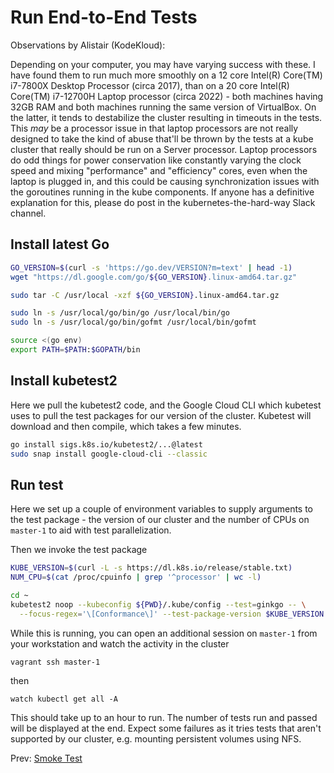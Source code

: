 # Run End-to-End Tests

Observations by Alistair (KodeKloud):

Depending on your computer, you may have varying success with these. I have found them to run much more smoothly on a 12 core Intel(R) Core(TM) i7-7800X Desktop Processor (circa 2017), than on a 20 core Intel(R) Core(TM) i7-12700H Laptop processor (circa 2022) - both machines having 32GB RAM and both machines running the same version of VirtualBox. On the latter, it tends to destabilize the cluster resulting in timeouts in the tests. This *may* be a processor issue in that laptop processors are not really designed to take the kind of abuse that'll be thrown by the tests at a kube cluster that really should be run on a Server processor. Laptop processors do odd things for power conservation like constantly varying the clock speed and mixing "performance" and "efficiency" cores, even when the laptop is plugged in, and this could be causing synchronization issues with the goroutines running in the kube components. If anyone has a definitive explanation for this, please do post in the kubernetes-the-hard-way Slack channel.


## Install latest Go

```bash
GO_VERSION=$(curl -s 'https://go.dev/VERSION?m=text' | head -1)
wget "https://dl.google.com/go/${GO_VERSION}.linux-amd64.tar.gz"

sudo tar -C /usr/local -xzf ${GO_VERSION}.linux-amd64.tar.gz

sudo ln -s /usr/local/go/bin/go /usr/local/bin/go
sudo ln -s /usr/local/go/bin/gofmt /usr/local/bin/gofmt

source <(go env)
export PATH=$PATH:$GOPATH/bin
```

## Install kubetest2

Here we pull the kubetest2 code, and the Google Cloud CLI which kubetest uses to pull the test packages for our version of the cluster. Kubetest will download and then compile, which takes a few minutes.


```bash
go install sigs.k8s.io/kubetest2/...@latest
sudo snap install google-cloud-cli --classic
```

## Run test

Here we set up a couple of environment variables to supply arguments to the test package - the version of our cluster and the number of CPUs on `master-1` to aid with test parallelization.

Then we invoke the test package

```bash
KUBE_VERSION=$(curl -L -s https://dl.k8s.io/release/stable.txt)
NUM_CPU=$(cat /proc/cpuinfo | grep '^processor' | wc -l)

cd ~
kubetest2 noop --kubeconfig ${PWD}/.kube/config --test=ginkgo -- \
  --focus-regex='\[Conformance\]' --test-package-version $KUBE_VERSION --logtostderr --parallel $NUM_CPU
```

While this is running, you can open an additional session on `master-1` from your workstation and watch the activity in the cluster

```
vagrant ssh master-1
```

then

```
watch kubectl get all -A
```

This should take up to an hour to run. The number of tests run and passed will be displayed at the end. Expect some failures as it tries tests that aren't supported by our cluster, e.g. mounting persistent volumes using NFS.

Prev: [Smoke Test](16-smoke-test.md)